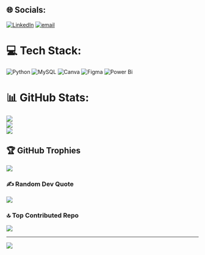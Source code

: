 
## 🌐 Socials:
[![LinkedIn](https://img.shields.io/badge/LinkedIn-%230077B5.svg?logo=linkedin&logoColor=white)](https://linkedin.com/in/nayemmia7) [![email](https://img.shields.io/badge/Email-D14836?logo=gmail&logoColor=white)](mailto:nayemmia032@gmail.com) 

# 💻 Tech Stack:
![Python](https://img.shields.io/badge/python-3670A0?style=for-the-badge&logo=python&logoColor=ffdd54) ![MySQL](https://img.shields.io/badge/mysql-4479A1.svg?style=for-the-badge&logo=mysql&logoColor=white) ![Canva](https://img.shields.io/badge/Canva-%2300C4CC.svg?style=for-the-badge&logo=Canva&logoColor=white) ![Figma](https://img.shields.io/badge/figma-%23F24E1E.svg?style=for-the-badge&logo=figma&logoColor=white) ![Power Bi](https://img.shields.io/badge/power_bi-F2C811?style=for-the-badge&logo=powerbi&logoColor=black)
# 📊 GitHub Stats:
![](https://github-readme-stats.vercel.app/api?username=NayemWorks&theme=dark&hide_border=false&include_all_commits=true&count_private=false)<br/>
![](https://nirzak-streak-stats.vercel.app/?user=NayemWorks&theme=dark&hide_border=false)<br/>
![](https://github-readme-stats.vercel.app/api/top-langs/?username=NayemWorks&theme=dark&hide_border=false&include_all_commits=true&count_private=false&layout=compact)

## 🏆 GitHub Trophies
![](https://github-profile-trophy.vercel.app/?username=NayemWorks&theme=radical&no-frame=false&no-bg=true&margin-w=4)

### ✍️ Random Dev Quote
![](https://quotes-github-readme.vercel.app/api?type=horizontal&theme=radical)

### 🔝 Top Contributed Repo
![](https://github-contributor-stats.vercel.app/api?username=NayemWorks&limit=5&theme=dark&combine_all_yearly_contributions=true)

---
[![](https://visitcount.itsvg.in/api?id=NayemWorks&icon=0&color=0)](https://visitcount.itsvg.in)

<!-- Proudly created with GPRM ( https://gprm.itsvg.in ) -->
